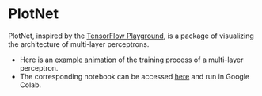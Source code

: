 # PlotNet

PlotNet, inspired by the [TensorFlow Playground](https://playground.tensorflow.org/), is a package of visualizing the architecture of multi-layer perceptrons.

- Here is an [example animation](https://www.dropbox.com/s/rcqvnbi2thicmd8/Neural%20network%20architeture%20animation%20-%20spiral.html?dl=0) of the training process of a multi-layer perceptron.
- The corresponding notebook can be accessed [here](https://colab.research.google.com/drive/1llqNm1V5Z1GrqCLTmdsMk3ZKgdvcpcWD?usp=sharing) and run in Google Colab.

